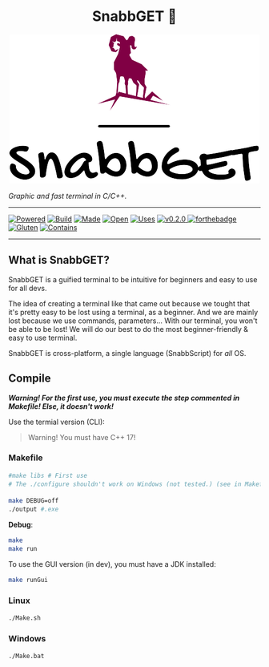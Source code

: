 <h1 align="center">SnabbGET 🐐</h1>

<p align="center">
	<a href="https://snabbget.github.io/">
		<img src="https://github.com/SnabbGET/.github/blob/main/logo_small.png" alt="SnabbGET logo">
	</a>
</p>

*Graphic and fast terminal in C/C++.*

---

[![Powered](https://forthebadge.com/images/badges/powered-by-electricity.svg)](https://forthebadge.com)
[![Build](https://forthebadge.com/images/badges/built-by-developers.svg)](https://forthebadge.com)
[![Made](https://forthebadge.com/images/badges/made-with-c-plus-plus.svg)](https://forthebadge.com)
[![Open](https://forthebadge.com/images/badges/open-source.svg)](https://forthebadge.com)
[![Uses](https://forthebadge.com/images/badges/uses-badges.svg)](https://forthebadge.com)
<a href="src/core/shell.cpp">
	<img title="v0.2.0" height="35" src="https://img.shields.io/badge/Version-0.2.0-9cf?style=for-the-badge" />
</a>
<a href="https://forthebadge.com">
	<img title="forthebadge" height="35" src="https://forthebadge.com/images/badges/works-on-my-machine.svg" />
</a>
[![Gluten](https://forthebadge.com/images/badges/gluten-free.svg)](https://forthebadge.com)
[![Contains](https://user-images.githubusercontent.com/97749743/202749038-e8e5be0e-0253-41ce-a077-364479331bbd.svg)](https://forthebadge.com)

---

## What is SnabbGET?

SnabbGET is a guified terminal to be intuitive for beginners and easy to use for
all devs.

The idea of creating a terminal like that came out because we tought that it's
pretty easy to be lost using a terminal, as a beginner.
And we are mainly lost because we use commands, parameters...
With our terminal, you won't be able to be lost! We will do our best to do the
most beginner-friendly & easy to use terminal.

SnabbGET is cross-platform, a single language (SnabbScript) for *all* OS.

## Compile

***Warning! For the first use, you must execute the step commented in***
***Makefile! Else, it doesn't work!***

Use the termial version (CLI):

> Warning! You must have C++ 17!

### Makefile

```sh
#make libs # First use
# The ./configure shouldn't work on Windows (not tested.) (see in Makefile)

make DEBUG=off
./output #.exe
```

**Debug**:

```sh
make
make run
```

To use the GUI version (in dev), you must have a JDK installed:

```sh
make runGui
```

### Linux

```sh
./Make.sh
```

### Windows

```bat
./Make.bat
```
